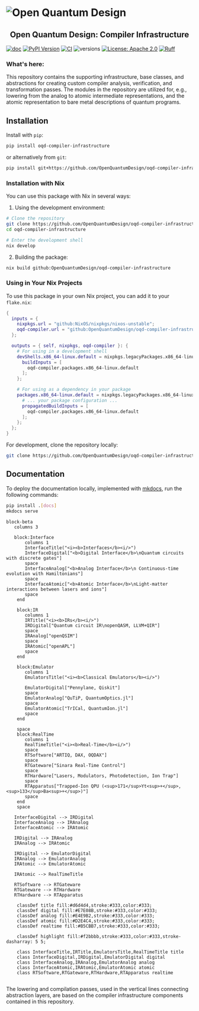# ![Open Quantum Design](https://raw.githubusercontent.com/OpenQuantumDesign/oqd-compiler-infrastructure/main/docs/img/oqd-logo-text.png)

<h2 align="center">
    Open Quantum Design: Compiler Infrastructure
</h2>

[![doc](https://img.shields.io/badge/documentation-lightblue)](https://docs.openquantumdesign.org/open-quantum-design-compiler-infrastructure)
[![PyPI Version](https://img.shields.io/pypi/v/oqd-compiler-infrastructure)](https://pypi.org/project/oqd-compiler-infrastructure)
[![CI](https://github.com/OpenQuantumDesign/oqd-compiler-infrastructure/actions/workflows/pytest.yml/badge.svg)](https://github.com/OpenQuantumDesign/oqd-compiler-infrastructure/actions/workflows/pytest.yml)
![versions](https://img.shields.io/badge/python-3.10%20%7C%203.11%20%7C%203.12-blue)
[![License: Apache 2.0](https://img.shields.io/badge/license-Apache%202.0-brightgreen.svg)](https://opensource.org/licenses/Apache-2.0)
[![Ruff](https://img.shields.io/endpoint?url=https://raw.githubusercontent.com/astral-sh/ruff/main/assets/badge/v2.json)](https://github.com/astral-sh/ruff)



### What's here:
This repository contains the supporting infrastructure, base classes, and abstractions 
for creating custom compiler analysis, verification, and transformation passes.
The modules in the repository are utilized for, e.g., lowering from the analog to atomic
intermediate representations, and the atomic representation to bare metal descriptions of
quantum programs.

## Installation

Install with `pip`:
```bash
pip install oqd-compiler-infrastructure
```

or alternatively from `git`:
```bash
pip install git+https://github.com/OpenQuantumDesign/oqd-compiler-infrastructure.git
```

### Installation with Nix

You can use this package with Nix in several ways:

1. Using the development environment:
```bash
# Clone the repository
git clone https://github.com/OpenQuantumDesign/oqd-compiler-infrastructure.git
cd oqd-compiler-infrastructure

# Enter the development shell
nix develop
```

2. Building the package:
```bash
nix build github:OpenQuantumDesign/oqd-compiler-infrastructure
```

### Using in Your Nix Projects

To use this package in your own Nix project, you can add it to your `flake.nix`:

```nix
{
  inputs = {
    nixpkgs.url = "github:NixOS/nixpkgs/nixos-unstable";
    oqd-compiler.url = "github:OpenQuantumDesign/oqd-compiler-infrastructure";
  };

  outputs = { self, nixpkgs, oqd-compiler }: {
    # For using in a development shell
    devShells.x86_64-linux.default = nixpkgs.legacyPackages.x86_64-linux.mkShell {
      buildInputs = [
        oqd-compiler.packages.x86_64-linux.default
      ];
    };

    # For using as a dependency in your package
    packages.x86_64-linux.default = nixpkgs.legacyPackages.x86_64-linux.python3Packages.buildPythonPackage {
      # ... your package configuration ...
      propagatedBuildInputs = [
        oqd-compiler.packages.x86_64-linux.default
      ];
    };
  };
}
```

For development, clone the repository locally:

```bash
git clone https://github.com/OpenQuantumDesign/oqd-compiler-infrastructure.git
```

## Documentation

To deploy the documentation locally, implemented with [mkdocs](https://www.mkdocs.org/), run the following commands:

```bash
pip install .[docs]
mkdocs serve
```

```mermaid
block-beta
   columns 3
   
   block:Interface
       columns 1
       InterfaceTitle("<i><b>Interfaces</b><i/>")
       InterfaceDigital["<b>Digital Interface</b>\nQuantum circuits with discrete gates"] 
       space
       InterfaceAnalog["<b>Analog Interface</b>\n Continuous-time evolution with Hamiltonians"] 
       space
       InterfaceAtomic["<b>Atomic Interface</b>\nLight-matter interactions between lasers and ions"]
       space
    end
    
    block:IR
       columns 1
       IRTitle("<i><b>IRs</b><i/>")
       IRDigital["Quantum circuit IR\nopenQASM, LLVM+QIR"] 
       space
       IRAnalog["openQSIM"]
       space
       IRAtomic["openAPL"]
       space
    end
    
    block:Emulator
       columns 1
       EmulatorsTitle("<i><b>Classical Emulators</b><i/>")
       
       EmulatorDigital["Pennylane, Qiskit"] 
       space
       EmulatorAnalog["QuTiP, QuantumOptics.jl"]
       space
       EmulatorAtomic["TrICal, QuantumIon.jl"]
       space
    end
    
    space
    block:RealTime
       columns 1
       RealTimeTitle("<i><b>Real-Time</b><i/>")
       space
       RTSoftware["ARTIQ, DAX, OQDAX"] 
       space
       RTGateware["Sinara Real-Time Control"]
       space
       RTHardware["Lasers, Modulators, Photodetection, Ion Trap"]
       space
       RTApparatus["Trapped-Ion QPU (<sup>171</sup>Yt<sup>+</sup>, <sup>133</sup>Ba<sup>+</sup>)"]
       space
    end
    space
    
   InterfaceDigital --> IRDigital
   InterfaceAnalog --> IRAnalog
   InterfaceAtomic --> IRAtomic
   
   IRDigital --> IRAnalog
   IRAnalog --> IRAtomic
   
   IRDigital --> EmulatorDigital
   IRAnalog --> EmulatorAnalog
   IRAtomic --> EmulatorAtomic
   
   IRAtomic --> RealTimeTitle
   
   RTSoftware --> RTGateware
   RTGateware --> RTHardware
   RTHardware --> RTApparatus
   
    classDef title fill:#d6d4d4,stroke:#333,color:#333;
    classDef digital fill:#E7E08B,stroke:#333,color:#333;
    classDef analog fill:#E4E9B2,stroke:#333,color:#333;
    classDef atomic fill:#D2E4C4,stroke:#333,color:#333;
    classDef realtime fill:#B5CBB7,stroke:#333,color:#333;

    classDef highlight fill:#f2bbbb,stroke:#333,color:#333,stroke-dasharray: 5 5;
    
    class InterfaceTitle,IRTitle,EmulatorsTitle,RealTimeTitle title
    class InterfaceDigital,IRDigital,EmulatorDigital digital
    class InterfaceAnalog,IRAnalog,EmulatorAnalog analog
    class InterfaceAtomic,IRAtomic,EmulatorAtomic atomic
    class RTSoftware,RTGateware,RTHardware,RTApparatus realtime
   
```
The lowering and compilation passes, used in the vertical lines connecting
abstraction layers, are based on the compiler infrastructure components contained 
in this repository.